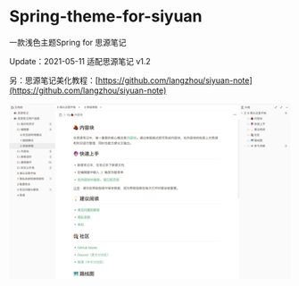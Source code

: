 # Spring-theme-for-siyuan
一款浅色主题Spring for 思源笔记 

Update：2021-05-11 适配思源笔记 v1.2 

另：思源笔记美化教程：[https://github.com/langzhou/siyuan-note](https://github.com/langzhou/siyuan-note)

![preview](https://raw.githubusercontent.com/langzhou/spring-theme-for-siyuan/main/spring%20v2.0.png)
